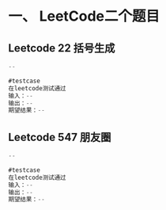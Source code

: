 # 一、 LeetCode二个题目  

## Leetcode 22 括号生成
```js
--
```	
```js
#testcase  
在leetcode测试通过  
输入：--
输出：--
期望结果：--
```

## Leetcode 547 朋友圈
```js
--

```
```js
#testcase  
在leetcode测试通过  
输入：--
输出：--
期望结果：--
```
